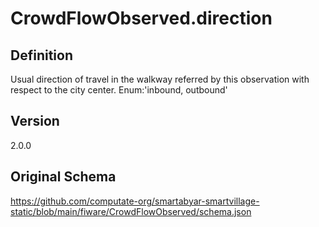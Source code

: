 # CrowdFlowObserved.direction

## Definition
Usual direction of travel in the walkway referred by this observation with respect to the city center. Enum:'inbound, outbound'

## Version
2.0.0

## Original Schema
https://github.com/computate-org/smartabyar-smartvillage-static/blob/main/fiware/CrowdFlowObserved/schema.json
